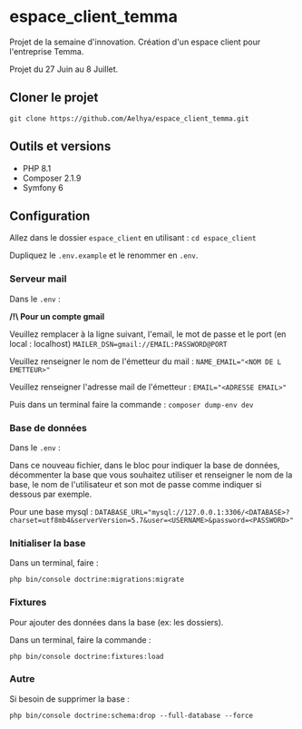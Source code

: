 # espace_client_temma
Projet de la semaine d'innovation. Création d'un espace client pour l'entreprise Temma.

Projet du 27 Juin au 8 Juillet.

## Cloner le projet

`git clone https://github.com/Aelhya/espace_client_temma.git`

## Outils et versions

- PHP 8.1 
- Composer 2.1.9
- Symfony 6

## Configuration
Allez dans le dossier `espace_client` en utilisant : `cd espace_client`

Dupliquez le `.env.example` et le renommer en `.env`.

### Serveur mail

Dans le `.env` :

**/!\ Pour un compte gmail**

Veuillez remplacer à la ligne suivant, l'email, le mot de passe et le port (en local : localhost)
`MAILER_DSN=gmail://EMAIL:PASSWORD@PORT`

Veuillez renseigner le nom de l'émetteur du mail :
`NAME_EMAIL="<NOM DE L EMETTEUR>"`

Veuillez renseigner l'adresse mail de l'émetteur :
`EMAIL="<ADRESSE EMAIL>"`

Puis dans un terminal faire  la commande : `composer dump-env dev`

### Base de données 
Dans le `.env` :

Dans ce nouveau fichier, dans le bloc pour indiquer la base de données, décommenter la base que vous souhaitez utiliser et renseigner le nom de la base, le nom de l'utilisateur et son mot de passe comme indiquer si dessous par exemple.

Pour une base mysql : 
`DATABASE_URL="mysql://127.0.0.1:3306/<DATABASE>?charset=utf8mb4&serverVersion=5.7&user=<USERNAME>&password=<PASSWORD>"
`

### Initialiser la base

Dans un terminal, faire :

`php bin/console doctrine:migrations:migrate`


### Fixtures
Pour ajouter des données dans la base (ex: les dossiers).

Dans un terminal, faire la commande :

`php bin/console doctrine:fixtures:load`

### Autre

Si besoin de supprimer la base :

`php bin/console doctrine:schema:drop --full-database --force
`
